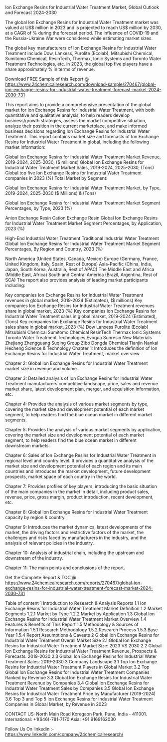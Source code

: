 Ion Exchange Resins for Industrial Water Treatment Market, Global Outlook and Forecast 2024-2030

The global Ion Exchange Resins for Industrial Water Treatment market was valued at US$ million in 2023 and is projected to reach US$ million by 2030, at a CAGR of % during the forecast period. The influence of COVID-19 and the Russia-Ukraine War were considered while estimating market sizes.

The global key manufacturers of Ion Exchange Resins for Industrial Water Treatment include Dow, Lanxess, Purolite (Ecolab), Mitsubishi Chemical, Sumitomo Chemical, ResinTech, Thermax, Ionic Systems and Toronto Water Treatment Technologies, etc. in 2023, the global top five players have a share approximately % in terms of revenue.

Download FREE Sample of this Report @ https://www.24chemicalresearch.com/download-sample/270467/global-ion-exchange-resins-for-industrial-water-treatment-forecast-market-2024-2030-731

This report aims to provide a comprehensive presentation of the global market for Ion Exchange Resins for Industrial Water Treatment, with both quantitative and qualitative analysis, to help readers develop business/growth strategies, assess the market competitive situation, analyze their position in the current marketplace, and make informed business decisions regarding Ion Exchange Resins for Industrial Water Treatment. This report contains market size and forecasts of Ion Exchange Resins for Industrial Water Treatment in global, including the following market information:

Global Ion Exchange Resins for Industrial Water Treatment Market Revenue, 2019-2024, 2025-2030, ($ millions)
Global Ion Exchange Resins for Industrial Water Treatment Market Sales, 2019-2024, 2025-2030, (Tons)
Global top five Ion Exchange Resins for Industrial Water Treatment companies in 2023 (%)
Total Market by Segment:

Global Ion Exchange Resins for Industrial Water Treatment Market, by Type, 2019-2024, 2025-2030 ($ Millions) & (Tons)

Global Ion Exchange Resins for Industrial Water Treatment Market Segment Percentages, by Type, 2023 (%)

Anion Exchange Resin
Cation Exchange Resin
Global Ion Exchange Resins for Industrial Water Treatment Market Segment Percentages, by Application, 2023 (%)

High-End Industrial Water Treatment
Traditional Industrial Water Treatment
Global Ion Exchange Resins for Industrial Water Treatment Market Segment Percentages, By Region and Country, 2023 (%)

North America (United States, Canada, Mexico)
Europe (Germany, France, United Kingdom, Italy, Spain, Rest of Europe)
Asia-Pacific (China, India, Japan, South Korea, Australia, Rest of APAC)
The Middle East and Africa (Middle East, Africa)
South and Central America (Brazil, Argentina, Rest of SCA)
The report also provides analysis of leading market participants including:

Key companies Ion Exchange Resins for Industrial Water Treatment revenues in global market, 2019-2024 (Estimated), ($ millions)
Key companies Ion Exchange Resins for Industrial Water Treatment revenues share in global market, 2023 (%)
Key companies Ion Exchange Resins for Industrial Water Treatment sales in global market, 2019-2024 (Estimated), (Tons)
Key companies Ion Exchange Resins for Industrial Water Treatment sales share in global market, 2023 (%)
Dow
Lanxess
Purolite (Ecolab)
Mitsubishi Chemical
Sumitomo Chemical
ResinTech
Thermax
Ionic Systems
Toronto Water Treatment Technologies
Evoqua
Sunresin New Materials
Zhejiang Zhengguang
Suqing Group
Zibo Dongda Chemical
Tianjin Nankai Hecheng Science & Technology
Chapter 1: Introduces the definition of Ion Exchange Resins for Industrial Water Treatment, market overview.

Chapter 2: Global Ion Exchange Resins for Industrial Water Treatment market size in revenue and volume.

Chapter 3: Detailed analysis of Ion Exchange Resins for Industrial Water Treatment manufacturers competitive landscape, price, sales and revenue market share, latest development plan, merger, and acquisition information, etc.

Chapter 4: Provides the analysis of various market segments by type, covering the market size and development potential of each market segment, to help readers find the blue ocean market in different market segments.

Chapter 5: Provides the analysis of various market segments by application, covering the market size and development potential of each market segment, to help readers find the blue ocean market in different downstream markets.

Chapter 6: Sales of Ion Exchange Resins for Industrial Water Treatment in regional level and country level. It provides a quantitative analysis of the market size and development potential of each region and its main countries and introduces the market development, future development prospects, market space of each country in the world.

Chapter 7: Provides profiles of key players, introducing the basic situation of the main companies in the market in detail, including product sales, revenue, price, gross margin, product introduction, recent development, etc.

Chapter 8: Global Ion Exchange Resins for Industrial Water Treatment capacity by region & country.

Chapter 9: Introduces the market dynamics, latest developments of the market, the driving factors and restrictive factors of the market, the challenges and risks faced by manufacturers in the industry, and the analysis of relevant policies in the industry.

Chapter 10: Analysis of industrial chain, including the upstream and downstream of the industry.

Chapter 11: The main points and conclusions of the report.

Get the Complete Report & TOC @ https://www.24chemicalresearch.com/reports/270467/global-ion-exchange-resins-for-industrial-water-treatment-forecast-market-2024-2030-731

Table of content
1 Introduction to Research & Analysis Reports
1.1 Ion Exchange Resins for Industrial Water Treatment Market Definition
1.2 Market Segments
1.2.1 Market by Type
1.2.2 Market by Application
1.3 Global Ion Exchange Resins for Industrial Water Treatment Market Overview
1.4 Features & Benefits of This Report
1.5 Methodology & Sources of Information
1.5.1 Research Methodology
1.5.2 Research Process
1.5.3 Base Year
1.5.4 Report Assumptions & Caveats
2 Global Ion Exchange Resins for Industrial Water Treatment Overall Market Size
2.1 Global Ion Exchange Resins for Industrial Water Treatment Market Size: 2023 VS 2030
2.2 Global Ion Exchange Resins for Industrial Water Treatment Revenue, Prospects & Forecasts: 2019-2030
2.3 Global Ion Exchange Resins for Industrial Water Treatment Sales: 2019-2030
3 Company Landscape
3.1 Top Ion Exchange Resins for Industrial Water Treatment Players in Global Market
3.2 Top Global Ion Exchange Resins for Industrial Water Treatment Companies Ranked by Revenue
3.3 Global Ion Exchange Resins for Industrial Water Treatment Revenue by Companies
3.4 Global Ion Exchange Resins for Industrial Water Treatment Sales by Companies
3.5 Global Ion Exchange Resins for Industrial Water Treatment Price by Manufacturer (2019-2024)
3.6 Top 3 and Top 5 Ion Exchange Resins for Industrial Water Treatment Companies in Global Market, by Revenue in 2023

CONTACT US:
North Main Road Koregaon Park, Pune, India - 411001.
International: +1(646)-781-7170
Asia: +91 9169162030

Follow Us On linkedin :- https://www.linkedin.com/company/24chemicalresearch/

